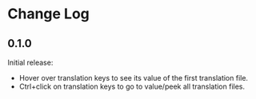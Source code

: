 # Change Log

## 0.1.0
Initial release:
- Hover over translation keys to see its value of the first translation file.
- Ctrl+click on translation keys to go to value/peek all translation files.